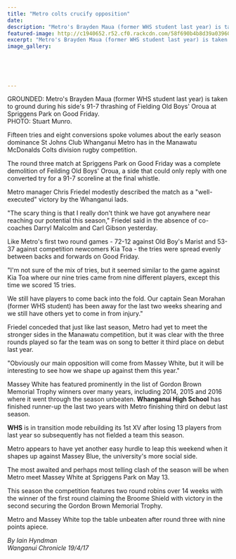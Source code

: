 ```yaml
---
title: "Metro colts crucify opposition"
date: 
description: "Metro's Brayden Maua (former WHS student last year) is taken to ground during his side's 91-7 thrashing of Fielding Old Boys' Oroua at Spriggens Park on Good Friday..."
featured-image: http://c1940652.r52.cf0.rackcdn.com/58f690b4b8d39a0396000534/Brayden-Maua-ex-WHS-14-April-2017.jpg
excerpt: "Metro's Brayden Maua (former WHS student last year) is taken to ground during his side's 91-7 thrashing of Fielding Old Boys' Oroua at Spriggens Park on Good Friday."
image_gallery:
    
    
    
    
    
---
```


<p>GROUNDED: Metro's Brayden Maua (former WHS student last year) is taken to ground during his side's 91-7 thrashing of Fielding Old Boys' Oroua at Spriggens Park on Good Friday.<br />PHOTO: Stuart Munro.&nbsp;</p>
<p>Fifteen tries and eight conversions spoke volumes about the early season dominance St Johns Club Whanganui Metro has in the Manawatu McDonalds Colts division rugby competition.</p>
<p>The round three match at Spriggens Park on Good Friday was a complete demolition of Feilding Old Boys' Oroua, a side that could only reply with one converted try for a 91-7 scoreline at the final whistle.</p>
<p>Metro manager Chris Friedel modestly described the match as a "well-executed" victory by the Whanganui lads.</p>
<p>"The scary thing is that I really don't think we have got anywhere near reaching our potential this season," Friedel said in the absence of co-coaches Darryl Malcolm and Carl Gibson yesterday.</p>
<p>Like Metro's first two round games - 72-12 against Old Boy's Marist and 53-37 against competition newcomers Kia Toa - the tries were spread evenly between backs and forwards on Good Friday.</p>
<p>"I'm not sure of the mix of tries, but it seemed similar to the game against Kia Toa where our nine tries came from nine different players, except this time we scored 15 tries.</p>
<p>We still have players to come back into the fold. Our captain Sean Morahan (former WHS student) has been away for the last two weeks shearing and we still have others yet to come in from injury."</p>
<p>Friedel conceded that just like last season, Metro had yet to meet the stronger sides in the Manawatu competition, but it was clear with the three rounds played so far the team was on song to better it third place on debut last year.</p>
<p>"Obviously our main opposition will come from Massey White, but it will be interesting to see how we shape up against them this year."</p>
<p>Massey White has featured prominently in the list of Gordon Brown Memorial Trophy winners over many years, including 2014, 2015 and 2016 where it went through the season unbeaten. <strong>Whanganui High School</strong> has finished runner-up the last two years with Metro finishing third on debut last season.</p>
<p><strong>WHS</strong> is in transition mode rebuilding its 1st XV after losing 13 players from last year so subsequently has not fielded a team this season.</p>
<p>Metro appears to have yet another easy hurdle to leap this weekend when it shapes up against Massey Blue, the university's more social side.</p>
<p>The most awaited and perhaps most telling clash of the season will be when Metro meet Massey White at Spriggens Park on May 13.</p>
<p>This season the competition features two round robins over 14 weeks with the winner of the first round claiming the Broome Shield with victory in the second securing the Gordon Brown Memorial Trophy.</p>
<p>Metro and Massey White top the table unbeaten after round three with nine points apiece.</p>
<p class="clear syndicator"><em>By Iain Hyndman</em><br /><em>Wanganui Chronicle 19/4/17&nbsp;</em></p>

